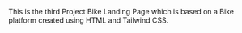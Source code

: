 This is the third Project Bike Landing Page which is based on a Bike platform created using HTML and Tailwind CSS.
